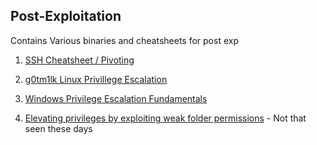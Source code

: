 ## Post-Exploitation
Contains Various binaries and cheatsheets for post exp

1. [SSH Cheatsheet / Pivoting](https://github.com/0xrnair/oscp/blob/master/post-exploitation/ssh-cheat-sheet.md)

2. [g0tm1lk Linux Privillege Escalation](https://blog.g0tmi1k.com/2011/08/basic-linux-privilege-escalation/)

3. [Windows Privilege Escalation Fundamentals](http://www.fuzzysecurity.com/tutorials/16.html)

4. [Elevating privileges by exploiting weak folder permissions](http://www.greyhathacker.net/?p=738) - Not that seen these days